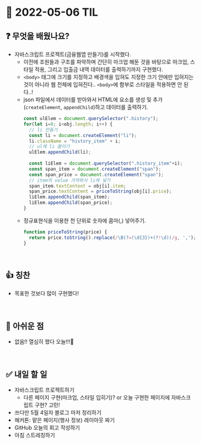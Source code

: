 # 📅 2022-05-06 TIL

## ❓ 무엇을 배웠나요?
- 자바스크립트 프로젝트(금융웹앱 만들기)를 시작했다.
  - 이전에 조원들과 구조를 파악하며 간단히 마크업 해둔 것을 바탕으로 마크업, 스타일 적용, 그리고 입출금 내역 데이터를 출력하기까지 구현했다.
  - `<body>` 태그에 크기를 지정하고 배경색을 입혀도 지정한 크기 안에만 입혀지는 것이 아니라 웹 전체에 입혀진다.. `<body>`에 함부로 스타일을 적용하면 안 된다..!
  - json 파일에서 데이터를 받아와서 HTML에 요소를 생성 및 추가(`createElement`, `appendChild`)하고 데이터를 출력하기.
    ```js
    const ulElem = document.querySelector(".history");
    for(let i=0; i<obj.length; i++) {
      // li 만들기
      const li = document.createElement("li");
      li.className = "history_item" + i;
      // ul에 li 붙이기
      ulElem.appendChild(li);
      
      const liElem = document.querySelector(".history_item"+i);
      const span_item = document.createElement("span");
      const span_price = document.createElement("span");
      // item의 value 가져와서 li에 넣기
      span_item.textContent = obj[i].item;
      span_price.textContent = priceToString(obj[i].price);
      liElem.appendChild(span_item);
      liElem.appendChild(span_price);
    }
    ```
  - 정규표현식을 이용한 천 단위로 숫자에 콤마(,) 넣어주기.
    ```js
    function priceToString(price) {
      return price.toString().replace(/\B(?=(\d{3})+(?!\d))/g, ',');
    }
    ```

<br/>

## 👍 칭찬
- 목표한 것보다 많이 구현했다!
<br/>

## 🥲 아쉬운 점
- 없음!! 열심히 했다 오늘!!!👏
<br/>

## ✅ 내일 할 일
- 자바스크립트 프로젝트하기
  - 다른 페이지 구현(마크업, 스타일 입히기)? or 오늘 구현한 페이지에 자바스크립트 구현? 고민!
- 쓰다만 5월 4일자 블로그 마저 정리하기
- 해커톤: 맡은 페이지(행사 정보) 레이아웃 짜기
- GitHub 오늘의 회고 작성하기
- 아침 스트레칭하기
<br/>